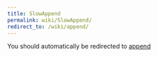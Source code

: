 ```yaml
---
title: SlowAppend
permalink: wiki/SlowAppend/
redirect_to: /wiki/append/
---
```


You should automatically be redirected to [append](/wiki/append/)
